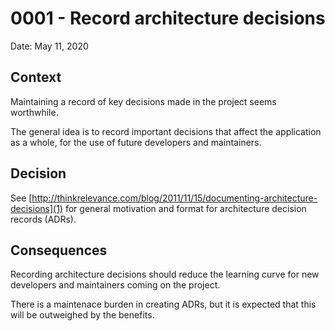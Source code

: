 # 0001 - Record architecture decisions

Date: May 11, 2020

## Context

Maintaining a record of key decisions made in the project seems worthwhile.

The general idea is to record important decisions that affect the application
as a whole, for the use of future developers and maintainers.

## Decision

See [http://thinkrelevance.com/blog/2011/11/15/documenting-architecture-decisions](1)
for general motivation and format for architecture decision records (ADRs).

## Consequences

Recording architecture decisions should reduce the learning curve for new
developers and maintainers coming on the project.

There is a maintenace burden in creating ADRs, but it is expected that this will
be outweighed by the benefits.

[1]: http://thinkrelevance.com/blog/2011/11/15/documenting-architecture-decisions
